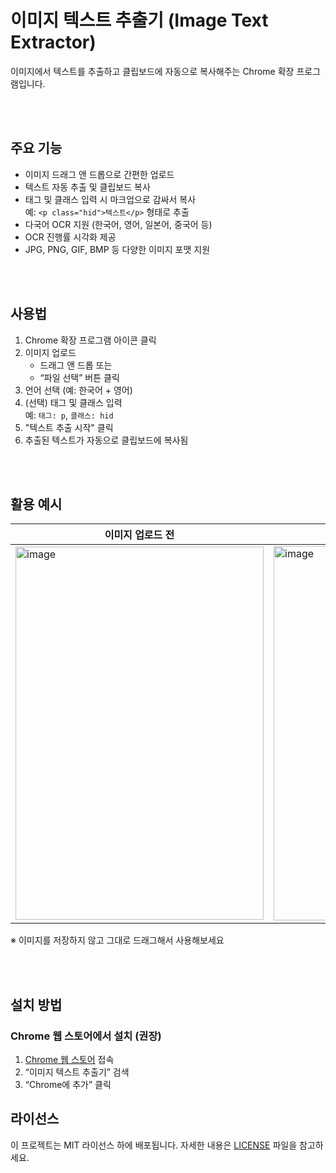 # 이미지 텍스트 추출기 (Image Text Extractor)
이미지에서 텍스트를 추출하고 클립보드에 자동으로 복사해주는 Chrome 확장 프로그램입니다.

<br><br>

## 주요 기능

- 이미지 드래그 앤 드롭으로 간편한 업로드
- 텍스트 자동 추출 및 클립보드 복사
- 태그 및 클래스 입력 시 마크업으로 감싸서 복사  
  예: `<p class="hid">텍스트</p>` 형태로 추출
- 다국어 OCR 지원 (한국어, 영어, 일본어, 중국어 등)
- OCR 진행률 시각화 제공
- JPG, PNG, GIF, BMP 등 다양한 이미지 포맷 지원

<br><br>

## 사용법

1. Chrome 확장 프로그램 아이콘 클릭
2. 이미지 업로드  
   - 드래그 앤 드롭 또는  
   - “파일 선택” 버튼 클릭
3. 언어 선택 (예: 한국어 + 영어)
4. (선택) 태그 및 클래스 입력  
   예: `태그: p`, `클래스: hid`
5. "텍스트 추출 시작" 클릭
6. 추출된 텍스트가 자동으로 클립보드에 복사됨

<br><br>

## 활용 예시

| 이미지 업로드 전 | 이미지 업로드 후 |
|------------------|------------------|
| <img width="397" height="597" alt="image" src="https://github.com/user-attachments/assets/b19290a8-a34e-436e-bffb-cdde9b170b37" /> | <img width="394" height="599" alt="image" src="https://github.com/user-attachments/assets/417bd9b0-a5bb-4626-8aaf-51309f056eb9" /> |

※ 이미지를 저장하지 않고 그대로 드래그해서 사용해보세요

<br><br>

## 설치 방법

### Chrome 웹 스토어에서 설치 (권장)

1. [Chrome 웹 스토어](https://chrome.google.com/webstore) 접속
2. “이미지 텍스트 추출기” 검색
3. “Chrome에 추가” 클릭



## 라이선스

이 프로젝트는 MIT 라이선스 하에 배포됩니다. 자세한 내용은 [LICENSE](LICENSE) 파일을 참고하세요.
